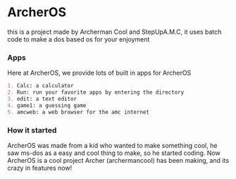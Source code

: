 # ArcherOS
this is a project made by Archerman Cool and StepUpA.M.C, it uses batch code to make a dos based os for your enjoyment
### Apps
Here at ArcherOS, we provide lots of built in apps for ArcherOS
```markdown 
1. Calc: a calculator 
2. Run: run your favorite apps by entering the directory
3. edit: a text editor
4. game1: a guessing game
5. amcweb: a web browser for the amc internet
```
### How it started
ArcherOS was made from a kid who wanted to make something cool, he saw ms-dos as a easy and cool thing to make, so he started coding.
Now ArcherOS is a cool project Archer (archermancool) has been making, and its crazy in features now!
